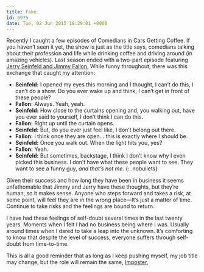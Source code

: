```yaml
---
title: Fake.
id: 5975
date: Tue, 02 Jun 2015 18:29:01 +0000
---
```


Recently I caught a few episodes of Comedians in Cars Getting Coffee. If you haven’t seen it yet, the show is just as the title says, comedians talking about their profession and life while drinking coffee and driving around (in amazing vehicles). Last season ended with a two-part episode featuring [Jerry Seinfeld and Jimmy Fallon.](http://comediansincarsgettingcoffee.com/jimmy-fallon-the-unsinkable-legend-part-2) While funny throughout, there was this exchange that caught my attention:

- **Seinfeld:**  I opened my eyes this morning and I thought, I can’t do this, I can’t do a show. Do you ever wake up and think, I can’t get in front of these people?
- **Fallon:** Always. Yeah, yeah.
- **Seinfeld:** How close to the curtains opening and, you walking out, have you ever said to yourself, I don’t think I can do this.
- **Fallon:** Right up until the curtain opens.
- **Seinfeld:** But, do you ever just feel like, I don’t belong out there.
- **Fallon:** I think once they are open… this is exactly where I should be.
- **Seinfeld:** Once you walk out. When the light hits you, yes?
- **Fallon:** Yeah.
- **Seinfeld:** But sometimes, backstage, I think I don’t know why I even picked this business. I don’t have what these people want to see. They want to see a funny guy, *and that’s not me.*
{: .nobullets}

Given their success and how long they have been in business it seems unfathomable that Jimmy and Jerry have these thoughts, but they’re human, so it makes sense. Anyone who steps forward and takes a risk, at some point, will feel they are in the wrong place—It’s just a matter of time. Continue to take risks and the feelings are bound to return.  

I have had these feelings of self-doubt several times in the last twenty years. Moments when I felt I had no business being where I was. Usually around times when I dared to take a leap into the unknown. It’s comforting to know that despite the level of success, everyone suffers through self-doubt from time-to-time.  

This is all a good reminder that as long as I keep pushing myself, my job title may change, but the role will remain the same, [Imposter.](http://2013.dareconf.com/videos/mcgrane)





